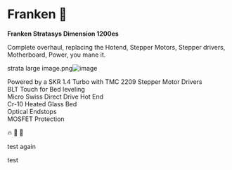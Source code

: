# Franken  :beers:
**Franken Stratasys Dimension 1200es**  

Complete overhaul, replacing the Hotend, Stepper Motors, Stepper drivers, Motherboard, Power, you mane it. 


strata large image.png![image](https://user-images.githubusercontent.com/18175813/110194259-b1ed7e80-7e05-11eb-9c98-d722472cf591.png)

Powered by a SKR 1.4 Turbo with TMC 2209 Stepper Motor Drivers  
BLT Touch for Bed leveling  
Micro Swiss Direct Drive Hot End  
Cr-10 Heated Glass Bed  
Optical Endstops  
MOSFET Protection


:fire:
:palm_tree:
:palm_tree:


test again  

test


